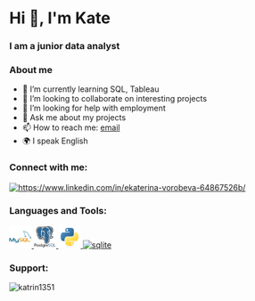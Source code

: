 <h1 align="left">Hi 👋, I'm Kate</h1>
<h3 align="left">I am a junior data analyst</h3>


### About me
- 🌱 I’m currently learning SQL, Tableau
- 👯 I’m looking to collaborate on interesting projects
- 🤔 I’m looking for help with employment
- 💬 Ask me about my projects
- 📫 How to reach me: [email](mailto:katrin-135@list.ru)
- 🌍 I speak English

<h3 align="left">Connect with me:</h3>
<p align="left">
<a href="https://linkedin.com/in/https://www.linkedin.com/in/ekaterina-vorobeva-64867526b/" target="blank"><img align="center" src="https://raw.githubusercontent.com/rahuldkjain/github-profile-readme-generator/master/src/images/icons/Social/linked-in-alt.svg" alt="https://www.linkedin.com/in/ekaterina-vorobeva-64867526b/" height="30" width="40" /></a>
</p>

<h3 align="left">Languages and Tools:</h3>
<p align="left"> <a href="https://www.mysql.com/" target="_blank" rel="noreferrer"> <img src="https://raw.githubusercontent.com/devicons/devicon/master/icons/mysql/mysql-original-wordmark.svg" alt="mysql" width="40" height="40"/> </a> <a href="https://www.postgresql.org" target="_blank" rel="noreferrer"> <img src="https://raw.githubusercontent.com/devicons/devicon/master/icons/postgresql/postgresql-original-wordmark.svg" alt="postgresql" width="40" height="40"/> </a> <a href="https://www.python.org" target="_blank" rel="noreferrer"> <img src="https://raw.githubusercontent.com/devicons/devicon/master/icons/python/python-original.svg" alt="python" width="40" height="40"/> </a> <a href="https://www.sqlite.org/" target="_blank" rel="noreferrer"> <img src="https://www.vectorlogo.zone/logos/sqlite/sqlite-icon.svg" alt="sqlite" width="40" height="40"/> </a> </p>

<h3 align="left">Support:</h3>
<p><a href="https://www.buymeacoffee.com/katrin1351"> <img align="left" src="https://cdn.buymeacoffee.com/buttons/v2/default-yellow.png" height="50" width="210" alt="katrin1351" /></a></p><br><br>
